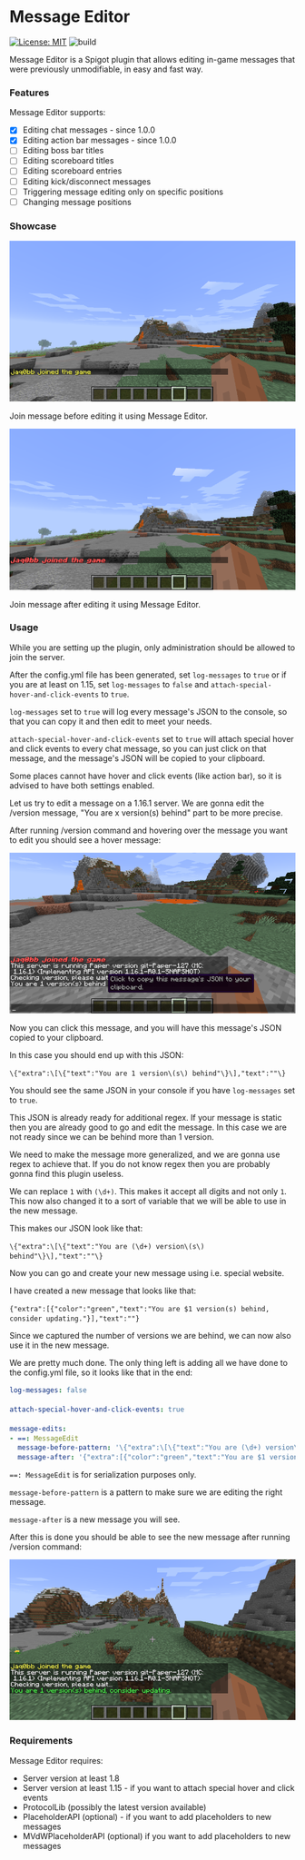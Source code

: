 # Message Editor 
[![License: MIT](https://img.shields.io/badge/License-MIT-blue.svg)](https://opensource.org/licenses/MIT) ![build](https://github.com/jaqobb/message-editor/workflows/build/badge.svg)

Message Editor is a Spigot plugin that allows editing in-game messages that were previously unmodifiable, in easy and fast way.

### Features

Message Editor supports:
* [x] Editing chat messages - since 1.0.0
* [x] Editing action bar messages - since 1.0.0
* [ ] Editing boss bar titles
* [ ] Editing scoreboard titles
* [ ] Editing scoreboard entries
* [ ] Editing kick/disconnect messages
* [ ] Triggering message editing only on specific positions
* [ ] Changing message positions

### Showcase

![](images/showcase_before.png)

Join message before editing it using Message Editor.

![](images/showcase_after.png)

Join message after editing it using Message Editor.

### Usage

While you are setting up the plugin, only administration should be allowed to join the server.

After the config.yml file has been generated, set `log-messages` to `true` or if you are at least on 1.15, set `log-messages` to `false` and `attach-special-hover-and-click-events` to `true`.

`log-messages` set to `true` will log every message's JSON to the console, so that you can copy it and then edit to meet your needs.

`attach-special-hover-and-click-events` set to `true` will attach special hover and click events to every chat message, so you can just click on that message, and the message's JSON will be copied to your clipboard.

Some places cannot have hover and click events (like action bar), so it is advised to have both settings enabled.

Let us try to edit a message on a 1.16.1 server. We are gonna edit the /version message, "You are x version(s) behind" part to be more precise.

After running /version command and hovering over the message you want to edit you should see a hover message:

![](images/usage_before.png)

Now you can click this message, and you will have this message's JSON copied to your clipboard.

In this case you should end up with this JSON:

`\{"extra":\[\{"text":"You are 1 version\(s\) behind"\}\],"text":""\}`

You should see the same JSON in your console if you have `log-messages` set to `true`.

This JSON is already ready for additional regex. If your message is static then you are already good to go and edit the message. In this case we are not ready since we can be behind more than 1 version.

We need to make the message more generalized, and we are gonna use regex to achieve that. If you do not know regex then you are probably gonna find this plugin useless.

We can replace `1` with `(\d+)`. This makes it accept all digits and not only `1`. This now also changed it to a sort of variable that we will be able to use in the new message.

This makes our JSON look like that:

`\{"extra":\[\{"text":"You are (\d+) version\(s\) behind"\}\],"text":""\}`

Now you can go and create your new message using i.e. special website.

I have created a new message that looks like that:

`{"extra":[{"color":"green","text":"You are $1 version(s) behind, consider updating."}],"text":""}`

Since we captured the number of versions we are behind, we can now also use it in the new message.

We are pretty much done. The only thing left is adding all we have done to the config.yml file, so it looks like that in the end:
```yml
log-messages: false

attach-special-hover-and-click-events: true

message-edits:
- ==: MessageEdit
  message-before-pattern: '\{"extra":\[\{"text":"You are (\d+) version\(s\) behind"\}\],"text":""\}'
  message-after: '{"extra":[{"color":"green","text":"You are $1 version(s) behind. Consider updating."}],"text":""}'
```

`==: MessageEdit` is for serialization purposes only.

`message-before-pattern` is a pattern to make sure we are editing the right message.

`message-after` is a new message you will see.

After this is done you should be able to see the new message after running /version command:

![](images/usage_after.png)

### Requirements

Message Editor requires:
* Server version at least 1.8
* Server version at least 1.15 - if you want to attach special hover and click events
* ProtocolLib (possibly the latest version available)
* PlaceholderAPI (optional) - if you want to add placeholders to new messages
* MVdWPlaceholderAPI (optional) if you want to add placeholders to new messages
